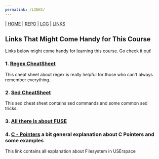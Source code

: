 ```yaml
---
permalink: /LINKS/
---
```

| [HOME](https://reyzacaloh.github.io/os212/) | [REPO](https://github.com/reyzacaloh/os212) | [LOG](TXT/mylog.txt) | [LINKS]()

## Links That Might Come Handy for This Course
Links below might come handy for learning this course. Go check it out!
### 1. [Regex CheatSheet](https://cheatography.com/davechild/cheat-sheets/regular-expressions/ "Regex CheatSheet by DaveChild")
This cheat sheet about regex is really helpful for those who can't always remember everything.
### 2. [Sed CheatSheet](https://quickref.me/sed "Sed CheatSheet")
This sed cheat sheet contains sed commands and some common sed tricks.
### 3. [All there is about FUSE](https://www.kernel.org/doc/html/latest/filesystems/fuse "FUSE documentation")
### 4. [C - Pointers](https://www.tutorialspoint.com/cprogramming/c_pointers.htm "C - Pointers")         a bit general  explanation about C  Pointers and some examples 
This link contains all explanation about Filesystem in USErspace
